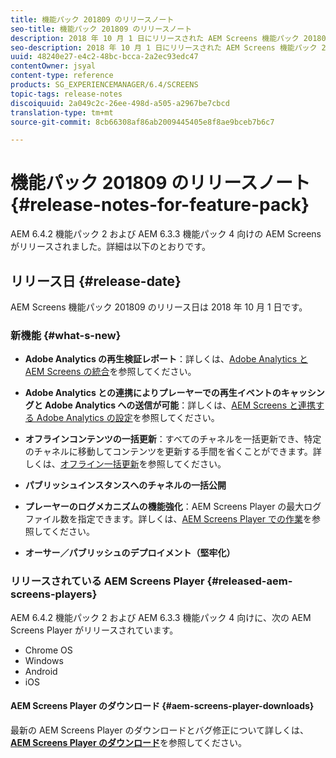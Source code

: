 ```yaml
---
title: 機能パック 201809 のリリースノート
seo-title: 機能パック 201809 のリリースノート
description: 2018 年 10 月 1 日にリリースされた AEM Screens 機能パック 201809 について説明します。
seo-description: 2018 年 10 月 1 日にリリースされた AEM Screens 機能パック 201809 について説明します。
uuid: 48240e27-e4c2-48bc-bcca-2a2ec93edc47
contentOwner: jsyal
content-type: reference
products: SG_EXPERIENCEMANAGER/6.4/SCREENS
topic-tags: release-notes
discoiquuid: 2a049c2c-26ee-498d-a505-a2967be7cbcd
translation-type: tm+mt
source-git-commit: 8cb66308af86ab2009445405e8f8ae9bceb7b6c7

---
```



# 機能パック 201809 のリリースノート{#release-notes-for-feature-pack}

AEM 6.4.2 機能パック 2 および AEM 6.3.3 機能パック 4 向けの AEM Screens がリリースされました。詳細は以下のとおりです。

## リリース日 {#release-date}

AEM Screens 機能パック 201809 のリリース日は 2018 年 10 月 1 日です。

### 新機能 {#what-s-new}

* **Adobe Analytics の再生検証レポート**：詳しくは、[Adobe Analytics と AEM Screens の統合](/help/screens/adobe-analytics-integration-aem-screens.md)を参照してください。

* **Adobe Analytics との連携によりプレーヤーでの再生イベントのキャッシングと Adobe Analytics への送信が可能**：詳しくは、[AEM Screens と連携する Adobe Analytics の設定](/help/screens/configuring-adobe-analytics-aem-screens.md)を参照してください。

* **オフラインコンテンツの一括更新**：すべてのチャネルを一括更新でき、特定のチャネルに移動してコンテンツを更新する手間を省くことができます。詳しくは、[オフライン一括更新](/help/screens/bulk-offline-update.md)を参照してください。

* **パブリッシュインスタンスへのチャネルの一括公開**
* **プレーヤーのログメカニズムの機能強化**：AEM Screens Player の最大ログファイル数を指定できます。詳しくは、[AEM Screens Player での作業](/help/screens/working-with-screens-player.md)を参照してください。

* **オーサー／パブリッシュのデプロイメント（堅牢化）**

### リリースされている AEM Screens Player {#released-aem-screens-players}

AEM 6.4.2 機能パック 2 および AEM 6.3.3 機能パック 4 向けに、次の AEM Screens Player がリリースされています。

* Chrome OS
* Windows
* Android
* iOS

#### AEM Screens Player のダウンロード {#aem-screens-player-downloads}

最新の AEM Screens Player のダウンロードとバグ修正について詳しくは、[**AEM Screens Player のダウンロード&#x200B;**](https://download.macromedia.com/screens/)を参照してください。
